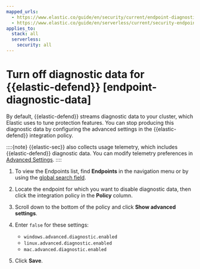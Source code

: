 ```yaml
---
mapped_urls:
  - https://www.elastic.co/guide/en/security/current/endpoint-diagnostic-data.html
  - https://www.elastic.co/guide/en/serverless/current/security-endpoint-diagnostic-data.html
applies_to:
  stack: all
  serverless:
    security: all
---
```


# Turn off diagnostic data for {{elastic-defend}} [endpoint-diagnostic-data]

By default, {{elastic-defend}} streams diagnostic data to your cluster, which Elastic uses to tune protection features. You can stop producing this diagnostic data by configuring the advanced settings in the {{elastic-defend}} integration policy.

::::{note}
{{elastic-sec}} also collects usage telemetry, which includes {{elastic-defend}} diagnostic data. You can modify telemetry preferences in [Advanced Settings](kibana://reference/configuration-reference/telemetry-settings.md).
::::


1. To view the Endpoints list, find **Endpoints** in the navigation menu or by using the [global search field](/explore-analyze/find-and-organize/find-apps-and-objects.md).
2. Locate the endpoint for which you want to disable diagnostic data, then click the integration policy in the **Policy** column.
3. Scroll down to the bottom of the policy and click **Show advanced settings**.
4. Enter `false` for these settings:

    * `windows.advanced.diagnostic.enabled`
    * `linux.advanced.diagnostic.enabled`
    * `mac.advanced.diagnostic.enabled`

5. Click **Save**.
